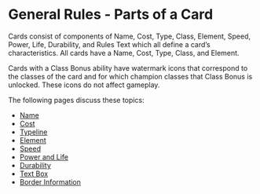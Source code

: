 # General Rules - Parts of a Card

Cards consist of components of Name, Cost, Type, Class, Element, Speed, Power, Life, Durability, and Rules Text which all define a card’s characteristics. All cards have a Name, Cost, Type, Class, and Element.

Cards with a Class Bonus ability have watermark icons that correspond to the classes of the card and for which champion classes that Class Bonus is unlocked. These icons do not affect gameplay.



The following pages discuss these topics:

* [Name](parts-of-a-card-name.md)
* [Cost](parts-of-a-card-cost.md)
* [Typeline](parts-of-a-card-typeline.md)
* [Element](parts-of-a-card-element.md)
* [Speed](parts-of-a-card-speed.md)
* [Power and Life](parts-of-a-card-power-and-life.md)
* [Durability](parts-of-a-card-durability.md)
* [Text Box](parts-of-a-card-text-box.md)
* [Border Information](parts-of-a-card-border-information.md)
